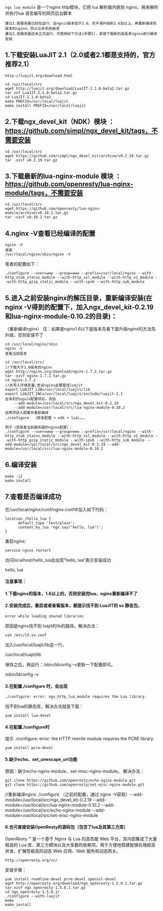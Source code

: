 
`ngx_lua_module` 是一个nginx http模块，它把 lua 解析器内嵌到 nginx，用来解析并执行lua 语言编写的网页后台脚本

```
建议1.若服务器已经在运行，且ngxin版本低于1.6，先平滑升级到1.6及以上，再重新编译同版本的nginx，防止业务系统崩溃
建议2.若服务器还未正式运行，可使用如下方法(步骤5)，直接下载新的高版本nginx进行编译安装
```

## 1.下载安装LuaJIT 2.1（2.0或者2.1都是支持的，官方推荐2.1）
    
    http://luajit.org/download.html
```
cd /usr/local/src
wget http://luajit.org/download/LuaJIT-2.1.0-beta2.tar.gz
tar zxf LuaJIT-2.1.0-beta2.tar.gz
cd LuaJIT-2.1.0-beta2
make PREFIX=/usr/local/luajit
make install PREFIX=/usr/local/luajit
```

## 2.下载ngx_devel_kit（NDK）模块 ：https://github.com/simpl/ngx_devel_kit/tags，不需要安装

```
cd /usr/local/src
wget https://github.com/simpl/ngx_devel_kit/archive/v0.2.19.tar.gz
tar -xzvf v0.2.19.tar.gz
```

## 3.下载最新的lua-nginx-module 模块 ：https://github.com/openresty/lua-nginx-module/tags，不需要安装

```
cd /usr/local/src
wget https://github.com/openresty/lua-nginx-module/archive/v0.10.2.tar.gz
tar -xzvf v0.10.2.tar.gz
```


## 4.nginx -V查看已经编译的配置

```
nginx -V
或者
/usr/local/nginx/sbin/nginx -V
```

笔者的配置如下：
```
./configure --user=www --group=www --prefix=/usr/local/nginx --with-http_stub_status_module --with-http_ssl_module --with-http_v2_module --with-http_gzip_static_module --with-ipv6 --with-http_sub_module
```

## 5.进入之前安装nginx的解压目录，重新编译安装(在nginx -V得到的配置下，加入ngx_devel_kit-0.2.19和lua-nginx-module-0.10.2的目录)：

（重新编译nginx）
注：如果是nginx1.6以下是版本先看下面升级nginx的方法先升级，否则安装不了
```
cd /usr/local/nginx/sbin
nginx -v
查看当前版本

cd /usr/local/src/
//下载大于1.6版本的nginx
wget http://nginx.org/download/nginx-1.7.2.tar.gz
tar -xzvf nginx-1.7.2.tar.gz
cd nginx-1.7.2
//先导入环境变量,告诉nginx去哪里找luajit
export LUAJIT_LIB=/usr/local/luajit/lib
export LUAJIT_INC=/usr/local/luajit/include/luajit-2.1
在本机的ngxin配置项后，添加
    --add-module=/usr/local/src/ngx_devel_kit-0.2.19
    --add-module=/usr/local/src/lua-nginx-module-0.10.2
这两项进入配置并重新编译
./configure  （原本配置 + ndk + lua）。。。

例子（具体看当前服务器的nginx配置）：
./configure --user=www --group=www --prefix=/usr/local/nginx --with-http_stub_status_module --with-http_ssl_module --with-http_v2_module --with-http_gzip_static_module --with-ipv6 --with-http_sub_module --add-module=/usr/local/src/ngx_devel_kit-0.2.19 --add-module=/usr/local/src/lua-nginx-module-0.10.2
```

## 6.编译安装
```
make -j2
make install
```

## 7.查看是否编译成功

在/usr/local/nginx/conf/nginx.conf中加入如下代码：
```
location /hello_lua {
      default_type 'text/plain';
      content_by_lua 'ngx.say("hello, lua")';
}
```
重启nginx:
```
service nginx restart
```
访问localhost/hello_lua会出现”hello, lua”表示安装成功

hello, lua

#### 注意事项：

#### 1.下载nginx的版本，1.6以上的，否则安装完lua，nginx重新编译不了

#### 2.安装完成后，重启或者查看版本，都提示找不到 LuaJIT的 so 静态包，

    error while loading shared libraries

原因是nginx找不到 luajit的lib的路径，解决办法：

    vim /etc/ld.so.conf

加入/usr/local/luajit/lib这一行，

/usr/local/luajit/lib

保存之后，再运行：/sbin/ldconfig –v更新一下配置即可。

/sbin/ldconfig –v

#### 3.在配置./configure 时，会出现

    ./configure: error: ngx_http_lua_module requires the Lua library.

找不到lua的静态库，解决办法就是下载：

    yum install lua-devel

#### 4.在配置./configure时

提示 ./configure: error: the HTTP rewrite module requires the PCRE library.

    yum install pcre-devel

#### 5.缺少echo、set_unescape_uri功能

原因：缺少echo-nginx-module、set-misc-nginx-module。
解决办法：
```
git clone https://github.com/openresty/echo-nginx-module.git
git clone https://github.com/openresty/set-misc-nginx-module.git
```
//重新编译nginx
./configure （之前的配置，通过 nginx -V获取）--add-module=/usr/local/src/ngx_devel_kit-0.2.19 --add-module=/usr/local/src/lua-nginx-module-0.10.2  --add-module=/usr/local/src/echo-nginx-module  --add-module=/usr/local/src/set-misc-nginx-module

#### 6.也可直接安装OpenResty的源码包（包含了lua及其第三方库）

OpenResty ™ 是一个基于 Nginx 与 Lua 的高性能 Web 平台，其内部集成了大量精良的 Lua 库、第三方模块以及大多数的依赖项。用于方便地搭建能够处理超高并发、扩展性极高的动态 Web 应用、Web 服务和动态网关。

    http://openresty.org/cn/

安装步骤：
````
yum install readline-devel pcre-devel openssl-devel
wget http://openresty.org/download/ngx_openresty-1.5.8.1.tar.gz
tar xzvf ngx_openresty-1.5.8.1.tar.gz
cd ngx_openresty-1.5.8.1/
./configure --with-luajit
make
make install
````
